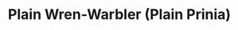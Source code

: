 ---
layout: bird
title: Plain Wren-Warbler (Plain Prinia)
image-url: /assets/birds/images/plain-wren-warbler.jpg
image-credit: Wikimedia Commons (User &rarr; J.M.Garg)
image-source-url: "http://en.wikipedia.org/wiki/File:Plain_Prinia-_Calling_I2_IMG_2128.jpg"
common-name: Plain Wren-Warbler (Plain Prinia)
latin-name: Prinia inornata 
info-url: http://en.wikipedia.org/wiki/Plain_Prinia
---